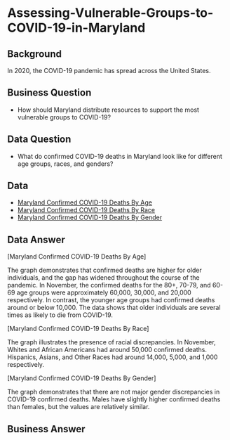 # Assessing-Vulnerable-Groups-to-COVID-19-in-Maryland

## Background 
In 2020, the COVID-19 pandemic has spread across the United States.

## Business Question
* How should Maryland distribute resources to support the most vulnerable groups to COVID-19?

## Data Question
* What do confirmed COVID-19 deaths in Maryland look like for different age groups, races, and genders? 

## Data

* [Maryland Confirmed COVID-19 Deaths By Age](https://github.com/Daphne-Tang/Assessing-Vulnerable-Groups-to-COVID-19-in-Maryland/blob/main/MD_COVID-19_-_Confirmed_Deaths_by_Age_Distribution.csv)
* [Maryland Confirmed COVID-19 Deaths By Race](https://github.com/Daphne-Tang/Assessing-Vulnerable-Groups-to-COVID-19-in-Maryland/blob/main/MD_COVID-19_-_Confirmed_Deaths_by_Race_and_Ethnicity_Distribution.csv)
* [Maryland Confirmed COVID-19 Deaths By Gender](https://github.com/Daphne-Tang/Assessing-Vulnerable-Groups-to-COVID-19-in-Maryland/blob/main/MD_COVID-19_-_Confirmed_Deaths_by_Gender_Distribution.csv)

## Data Answer

[Maryland Confirmed COVID-19 Deaths By Age]

The graph demonstrates that confirmed deaths are higher for older individuals, and the gap has widened throughout the course of the pandemic. In November, the confirmed deaths for the 80+, 70-79, and 60-69 age groups were approximately 60,000, 30,000, and 20,000 respectively. In contrast, the younger age groups had confirmed deaths around or below 10,000. The data shows that older individuals are several times as likely to die from COVID-19. 

[Maryland Confirmed COVID-19 Deaths By Race]

The graph illustrates the presence of racial discrepancies. In November, Whites and African Americans had around 50,000 confirmed deaths. Hispanics, Asians, and Other Races had around 14,000, 5,000, and 1,000 respectively. 

[Maryland Confirmed COVID-19 Deaths By Gender]

The graph demonstrates that there are not major gender discrepancies in COVID-19 confirmed deaths. Males have slightly higher confirmed deaths than females, but the values are relatively similar. 

## Business Answer
